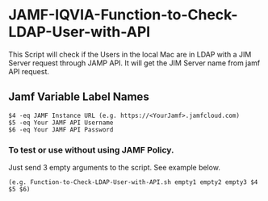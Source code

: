 # JAMF-IQVIA-Function-to-Check-LDAP-User-with-API

This Script will check if the Users in the local Mac are in LDAP with a 
JIM Server request through JAMP API. It will get the JIM Server name from jamf 
API request. 

## Jamf Variable Label Names

	$4 -eq JAMF Instance URL (e.g. https://<YourJamf>.jamfcloud.com)
	$5 -eq Your JAMF API Username
	$6 -eq Your JAMF API Password

### To test or use without using JAMF Policy.
Just send 3 empty arguments to the script. See example below.

	(e.g. Function-to-Check-LDAP-User-with-API.sh empty1 empty2 empty3 $4 $5 $6)
